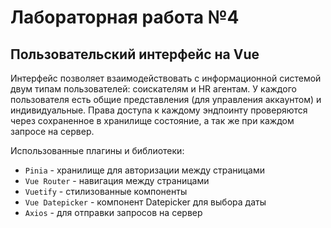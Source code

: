 # Лабораторная работа №4
## Пользовательский интерфейс на Vue

Интерфейс позволяет взаимодействовать с информационной системой двум типам пользователей: соискателям и HR агентам. У каждого пользователя есть общие представления (для управления аккаунтом) и индивидуальные. Права доступа к каждому эндпоинту проверяются через сохраненное в хранилище состояние, а так же при каждом запросе на сервер.   

Использованные плагины и библиотеки:  
- `Pinia` - хранилище для авторизации между страницами  
- `Vue Router` - навигация между страницами  
- `Vuetify` - стилизованные компоненты  
- `Vue Datepicker` - компонент Datepicker для выбора даты  
- `Axios` - для отправки запросов на сервер  
